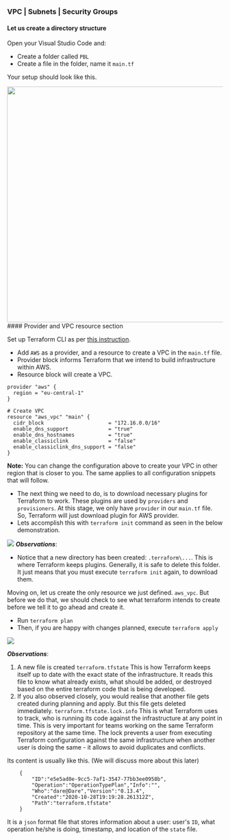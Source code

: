 ### VPC | Subnets | Security Groups

#### Let us create a directory structure

Open your Visual Studio Code and:

* Create a folder called `PBL`
* Create a file in the folder, name it `main.tf`

Your setup should look like this.

<img src="https://dareyio-nonprod-pbl-projects.s3.eu-west-2.amazonaws.com/project16/terraform1.png" width="936px" height="550px">
#### Provider and VPC resource section

Set up Terraform CLI as per [this instruction](https://learn.hashicorp.com/tutorials/terraform/install-cli).

* Add `AWS` as a provider, and a resource to create a VPC in the `main.tf` file.
* Provider block informs Terraform that we intend to build infrastructure within AWS. 
* Resource block will create a VPC.

```
provider "aws" {
  region = "eu-central-1"
}

# Create VPC
resource "aws_vpc" "main" {
  cidr_block                     = "172.16.0.0/16"
  enable_dns_support             = "true"
  enable_dns_hostnames           = "true"
  enable_classiclink             = "false"
  enable_classiclink_dns_support = "false"
}
```

**Note:** You can change the configuration above to create your VPC in other region that is closer to you. The same applies to all configuration snippets that will follow.

* The next thing we need to do, is to download necessary plugins for Terraform to work. These plugins are used by `providers` and `provisioners`. At this stage, we only have `provider` in our `main.tf` file. So, Terraform will just download plugin for AWS provider.
* Lets accomplish this with `terraform init` command as seen in the below demonstration.

![](https://dareyio-nonprod-pbl-projects.s3.eu-west-2.amazonaws.com/project16/Terraform1.gif)
***Observations***: 
- Notice that a new directory has been created: `.terraform\...`. This is where Terraform keeps plugins. Generally, it is safe to delete this folder. It just means that you must execute `terraform init` again, to download them.

Moving on, let us create the only resource we just defined. `aws_vpc`. But before we do that, we should check to see what terraform intends to create before we tell it to go ahead and create it.

* Run `terraform plan`
* Then, if you are happy with changes planned, execute `terraform apply`

![](https://dareyio-nonprod-pbl-projects.s3.eu-west-2.amazonaws.com/project16/Terraform2.gif)

***Observations***: 

1. A new file is created `terraform.tfstate` This is how Terraform keeps itself up to date with the exact state of the infrastructure. It reads this file to know what already exists, what should be added, or destroyed based on the entire terraform code that is being developed. 
2. If you also observed closely, you would realise that another file gets created during planning and apply. But this file gets deleted immediately. `terraform.tfstate.lock.info` This is what Terraform uses to track, who is running its code against the infrastructure at any point in time. This is very important for teams working on the same Terraform repository at the same time. The lock prevents a user from executing Terraform configuration against the same infrastructure when another user is doing the same - it allows to avoid duplicates and conflicts.
   
Its content is usually like this. (We will discuss more about this later)

```
    {
        "ID":"e5e5ad0e-9cc5-7af1-3547-77bb3ee0958b",
        "Operation":"OperationTypePlan","Info":"",
        "Who":"dare@Dare","Version":"0.13.4",
        "Created":"2020-10-28T19:19:28.261312Z",
        "Path":"terraform.tfstate"
    }
```

It is a `json` format file that stores information about a user: user's `ID`, what operation he/she is doing, timestamp, and location of the `state` file.
